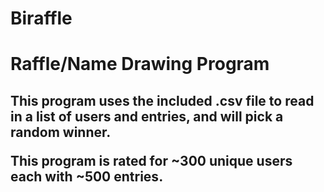 # Biraffle

<h1>Raffle/Name Drawing Program<h2>

<p>This program uses the included .csv file to read in a list of users and entries, and will pick a random winner.</p>
<p>This program is rated for ~300 unique users each with ~500 entries.</p>



